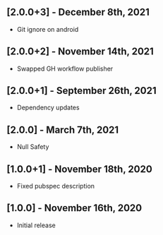 ## [2.0.0+3] - December 8th, 2021

* Git ignore on android


## [2.0.0+2] - November 14th, 2021

* Swapped GH workflow publisher


## [2.0.0+1] - September 26th, 2021

* Dependency updates


## [2.0.0] - March 7th, 2021

* Null Safety


## [1.0.0+1] - November 18th, 2020

* Fixed pubspec description


## [1.0.0] - November 16th, 2020

* Initial release
